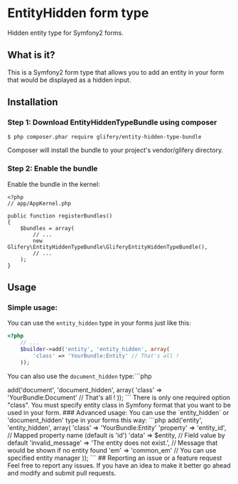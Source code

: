 # EntityHidden form type

Hidden entity type for Symfony2 forms.

## What is it?

This is a Symfony2 form type that allows you to add an entity in your form that would be displayed as a hidden input.

## Installation

### Step 1: Download EntityHiddenTypeBundle using composer
```
$ php composer.phar require glifery/entity-hidden-type-bundle
```
Composer will install the bundle to your project's vendor/glifery directory.

### Step 2: Enable the bundle
Enable the bundle in the kernel:
```
<?php
// app/AppKernel.php

public function registerBundles()
{
    $bundles = array(
        // ...
        new Glifery\EntityHiddenTypeBundle\GliferyEntityHiddenTypeBundle(),
        // ...
    );
}
```

## Usage

### Simple usage:
You can use the `entity_hidden` type in your forms just like this:
```php
<?php
    // ...
    $builder->add('entity', 'entity_hidden', array(
        'class' => 'YourBundle:Entity' // That's all !
    ));
```
You can also use the `document_hidden` type:```php
<?php
    // ...
    $builder->add('document', 'document_hidden', array(
        'class' => 'YourBundle:Document' // That's all !
    ));
```
There is only one required option "class". You must specify entity class in Symfony format that you want to be used in your form.

### Advanced usage:
You can use the `entity_hidden` or 'document_hidden' type in your forms this way:
```php
<?php
    // ...
    $builder->add('entity', 'entity_hidden', array(
        'class' => 'YourBundle:Entity'
        'property' => 'entity_id', // Mapped property name (default is 'id')
        'data' => $entity, // Field value by default
        'invalid_message' => 'The entity does not exist.', // Message that would be shown if no entity found
        'em' => 'common_em' // You can use specified entity manager
    ));
```

## Reporting an issue or a feature request
Feel free to report any issues. If you have an idea to make it better go ahead and modify and submit pull requests.
